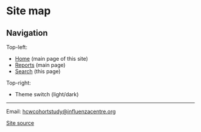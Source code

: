 # Site map

## Navigation

Top-left:

- [Home](/) (main page of this site)
- [Reports](https://reports.hcwflustudy.com) (main page)
- [Search](/search) (this page)

Top-right:

- Theme switch (light/dark)

---

Email: hcwcohortstudy@influenzacentre.org

[Site source](https://github.com/khvorov45/hcwstudysite)
